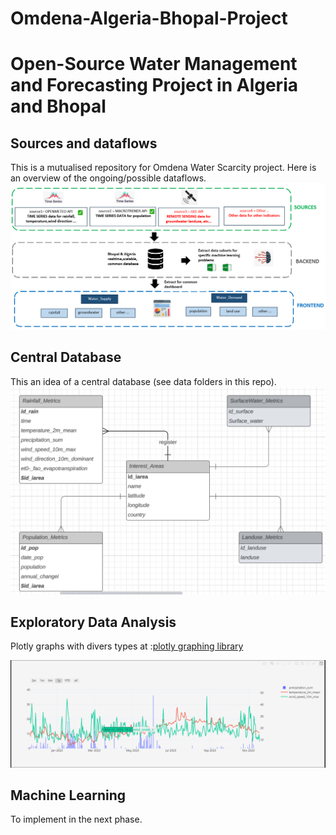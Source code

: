 # Omdena-Algeria-Bhopal-Project


# Open-Source Water Management and Forecasting Project in Algeria and Bhopal

##  Sources and dataflows 
This is a mutualised repository for Omdena Water Scarcity project. Here is an overview of the ongoing/possible dataflows.
![srces](assets/sources_back_front.png) 

## Central Database 
This an idea of a central database (see data folders in this repo). 
![db](assets/dwschema.png) 

## Exploratory Data Analysis 

Plotly graphs with divers types at :[plotly graphing library](https://plotly.com/python/) 

![plot_graph](assets/temp_precip.png) 

## Machine Learning 

To implement in the next phase.
